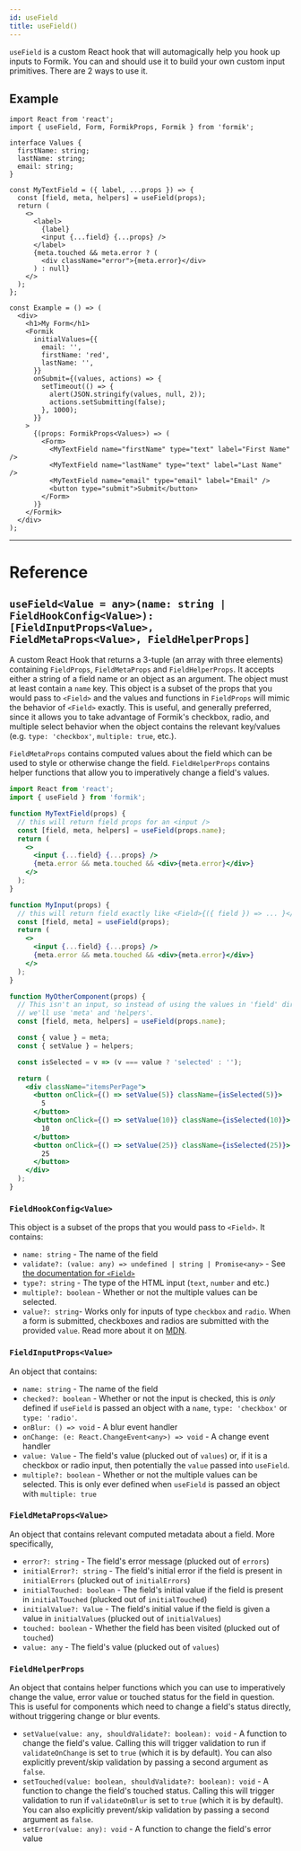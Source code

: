 ```yaml
---
id: useField
title: useField()
---
```


`useField` is a custom React hook that will automagically help you hook up inputs to Formik. You can and should use it to build your own custom input primitives. There are 2 ways to use it.

## Example

```tsx
import React from 'react';
import { useField, Form, FormikProps, Formik } from 'formik';

interface Values {
  firstName: string;
  lastName: string;
  email: string;
}

const MyTextField = ({ label, ...props }) => {
  const [field, meta, helpers] = useField(props);
  return (
    <>
      <label>
        {label}
        <input {...field} {...props} />
      </label>
      {meta.touched && meta.error ? (
        <div className="error">{meta.error}</div>
      ) : null}
    </>
  );
};

const Example = () => (
  <div>
    <h1>My Form</h1>
    <Formik
      initialValues={{
        email: '',
        firstName: 'red',
        lastName: '',
      }}
      onSubmit={(values, actions) => {
        setTimeout(() => {
          alert(JSON.stringify(values, null, 2));
          actions.setSubmitting(false);
        }, 1000);
      }}
    >
      {(props: FormikProps<Values>) => (
        <Form>
          <MyTextField name="firstName" type="text" label="First Name" />
          <MyTextField name="lastName" type="text" label="Last Name" />
          <MyTextField name="email" type="email" label="Email" />
          <button type="submit">Submit</button>
        </Form>
      )}
    </Formik>
  </div>
);
```

---

# Reference

## `useField<Value = any>(name: string | FieldHookConfig<Value>): [FieldInputProps<Value>, FieldMetaProps<Value>, FieldHelperProps]`

A custom React Hook that returns a 3-tuple (an array with three elements) containing `FieldProps`, `FieldMetaProps` and `FieldHelperProps`. It accepts either a string of a field name or an object as an argument. The object must at least contain a `name` key. This object is a subset of the props that you would pass to `<Field>` and the values and functions in `FieldProps` will mimic the behavior of `<Field>` exactly. This is useful, and generally preferred, since it allows you to take advantage of Formik's checkbox, radio, and multiple select behavior when the object contains the relevant key/values (e.g. `type: 'checkbox'`, `multiple: true`, etc.).

`FieldMetaProps` contains computed values about the field which can be used to style or otherwise change the field. `FieldHelperProps` contains helper functions that allow you to imperatively change a field's values.

```jsx
import React from 'react';
import { useField } from 'formik';

function MyTextField(props) {
  // this will return field props for an <input />
  const [field, meta, helpers] = useField(props.name);
  return (
    <>
      <input {...field} {...props} />
      {meta.error && meta.touched && <div>{meta.error}</div>}
    </>
  );
}

function MyInput(props) {
  // this will return field exactly like <Field>{({ field }) => ... }</Field>
  const [field, meta] = useField(props);
  return (
    <>
      <input {...field} {...props} />
      {meta.error && meta.touched && <div>{meta.error}</div>}
    </>
  );
}

function MyOtherComponent(props) {
  // This isn't an input, so instead of using the values in 'field' directly,
  // we'll use 'meta' and 'helpers'.
  const [field, meta, helpers] = useField(props.name);

  const { value } = meta;
  const { setValue } = helpers;

  const isSelected = v => (v === value ? 'selected' : '');

  return (
    <div className="itemsPerPage">
      <button onClick={() => setValue(5)} className={isSelected(5)}>
        5
      </button>
      <button onClick={() => setValue(10)} className={isSelected(10)}>
        10
      </button>
      <button onClick={() => setValue(25)} className={isSelected(25)}>
        25
      </button>
    </div>
  );
}
```

### `FieldHookConfig<Value>`

This object is a subset of the props that you would pass to `<Field>`. It contains:

- `name: string` - The name of the field
- `validate?: (value: any) => undefined | string | Promise<any>` - See [the documentation for `<Field>`](../field#validate)
- `type?: string` - The type of the HTML input (`text`, `number` and etc.)
- `multiple?: boolean` - Whether or not the multiple values can be selected.
- `value?: string`- Works only for inputs of type `checkbox` and `radio`. When a form is submitted, checkboxes and radios are submitted with the provided `value`. Read more about it on [MDN](https://developer.mozilla.org/en-US/docs/Web/HTML/Element/input/checkbox#Value).

### `FieldInputProps<Value>`

An object that contains:

- `name: string` - The name of the field
- `checked?: boolean` - Whether or not the input is checked, this is _only_ defined if `useField` is passed an object with a `name`, `type: 'checkbox'` or `type: 'radio'`.
- `onBlur: () => void` - A blur event handler
- `onChange: (e: React.ChangeEvent<any>) => void` - A change event handler
- `value: Value` - The field's value (plucked out of `values`) or, if it is a checkbox or radio input, then potentially the `value` passed into `useField`.
- `multiple?: boolean` - Whether or not the multiple values can be selected. This is only ever defined when `useField` is passed an object with `multiple: true`

### `FieldMetaProps<Value>`

An object that contains relevant computed metadata about a field. More specifically,

- `error?: string` - The field's error message (plucked out of `errors`)
- `initialError?: string` - The field's initial error if the field is present in `initialErrors` (plucked out of `initialErrors`)
- `initialTouched: boolean` - The field's initial value if the field is present in `initialTouched` (plucked out of `initialTouched`)
- `initialValue?: Value` - The field's initial value if the field is given a value in `initialValues` (plucked out of `initialValues`)
- `touched: boolean` - Whether the field has been visited (plucked out of `touched`)
- `value: any` - The field's value (plucked out of `values`)

### `FieldHelperProps`

An object that contains helper functions which you can use to imperatively change the value, error value or touched status for the field in question. This is useful for components which need to change a field's status directly, without triggering change or blur events.

- `setValue(value: any, shouldValidate?: boolean): void` - A function to change the field's value. Calling this will trigger validation to run if `validateOnChange` is set to `true` (which it is by default). You can also explicitly prevent/skip validation by passing a second argument as `false`.
- `setTouched(value: boolean, shouldValidate?: boolean): void` - A function to change the field's touched status. Calling this will trigger validation to run if `validateOnBlur` is set to `true` (which it is by default). You can also explicitly prevent/skip validation by passing a second argument as `false`.
- `setError(value: any): void` - A function to change the field's error value
